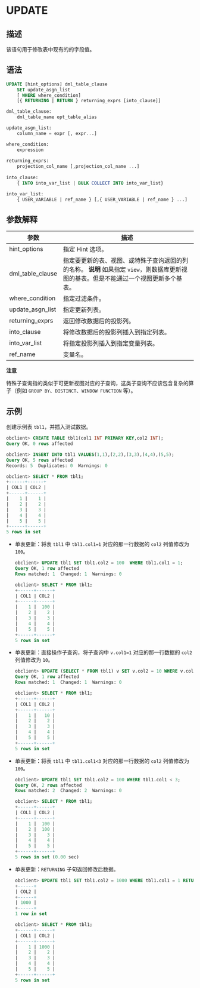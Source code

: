 UPDATE 
===========================



描述 
-----------

该语句用于修改表中现有的的字段值。

语法 
-----------

```sql
UPDATE [hint_options] dml_table_clause 
    SET update_asgn_list 
    [ WHERE where_condition]
    [{ RETURNING | RETURN } returning_exprs [into_clause]]

dml_table_clause:
    dml_table_name opt_table_alias

update_asgn_list:
    column_name = expr [, expr...]

where_condition:
    expression
    
returning_exprs:
    projection_col_name [,projection_col_name ...]
 
into_clause: 
    { INTO into_var_list | BULK COLLECT INTO into_var_list}

into_var_list:
    { USER_VARIABLE | ref_name } [,{ USER_VARIABLE | ref_name } ...]
```



参数解释 
-------------



|        参数        |                                                     描述                                                      |
|------------------|-------------------------------------------------------------------------------------------------------------|
| hint_options     | 指定 Hint 选项。                                                                                                 |
| dml_table_clause | 指定要更新的表、视图、或特殊子查询返回的列的名称。 **说明**  如果指定 `view`，则数据库更新视图的基表。但是不能通过一个视图更新多个基表。 |
| where_condition  | 指定过滤条件。                                                                                                     |
| update_asgn_list | 指定更新列表。                                                                                                     |
| returning_exprs  | 返回修改数据后的投影列。                                                                                                |
| into_clause      | 将修改数据后的投影列插入到指定列表。                                                                                          |
| into_var_list    | 将指定投影列插入到指定变量列表。                                                                                            |
| ref_name         | 变量名。                                                                                                        |


**注意**



特殊子查询指的类似于可更新视图对应的子查询，这类子查询不应该包含复杂的算子（例如 `GROUP BY`、`DISTINCT`、`WINDOW FUNCTION` 等）。

示例 
-----------

创建示例表 `tbl1`，并插入测试数据。

```sql
obclient> CREATE TABLE tbl1(col1 INT PRIMARY KEY,col2 INT);
Query OK, 0 rows affected

obclient> INSERT INTO tbl1 VALUES(1,1),(2,2),(3,3),(4,4),(5,5);
Query OK, 5 rows affected
Records: 5  Duplicates: 0  Warnings: 0

obclient> SELECT * FROM tbl1;
+------+------+
| COL1 | COL2 |
+------+------+
|    1 |    1 |
|    2 |    2 |
|    3 |    3 |
|    4 |    4 |
|    5 |    5 |
+------+------+
5 rows in set
```



* 单表更新：将表 `tbl1` 中 `tbl1.col1=1` 对应的那一行数据的 `col2` 列值修改为 `100`。

  ```sql
  obclient> UPDATE tbl1 SET tbl1.col2 = 100  WHERE tbl1.col1 = 1;
  Query OK, 1 row affected
  Rows matched: 1  Changed: 1  Warnings: 0
  
  obclient> SELECT * FROM tbl1;
  +------+------+
  | COL1 | COL2 |
  +------+------+
  |    1 |  100 |
  |    2 |    2 |
  |    3 |    3 |
  |    4 |    4 |
  |    5 |    5 |
  +------+------+
  5 rows in set
  ```

  




<!-- -->

* 单表更新：直接操作子查询，将子查询中 `v.col1=1` 对应的那一行数据的 `col2` 列值修改为 `10`。

  ```sql
  obclient> UPDATE (SELECT * FROM tbl1) v SET v.col2 = 10 WHERE v.col1 = 1;
  Query OK, 1 row affected
  Rows matched: 1  Changed: 1  Warnings: 0
  
  obclient> SELECT * FROM tbl1;
  +------+------+
  | COL1 | COL2 |
  +------+------+
  |    1 |   10 |
  |    2 |    2 |
  |    3 |    3 |
  |    4 |    4 |
  |    5 |    5 |
  +------+------+
  5 rows in set
  ```

  




<!-- -->

* 单表更新：将表 `tbl1` 中 `tbl1.col1<3` 对应的那一行数据的 `col2` 列值修改为 `100`。

  ```sql
  obclient> UPDATE tbl1 SET tbl1.col2 = 100 WHERE tbl1.col1 < 3;
  Query OK, 2 rows affected
  Rows matched: 2  Changed: 2  Warnings: 0
  
  obclient> SELECT * FROM tbl1;
  +------+------+
  | COL1 | COL2 |
  +------+------+
  |    1 |  100 |
  |    2 |  100 |
  |    3 |    3 |
  |    4 |    4 |
  |    5 |    5 |
  +------+------+
  5 rows in set (0.00 sec)
  ```

  

* 单表更新：`RETURNING` 子句返回修改后数据。

  ```sql
  obclient> UPDATE tbl1 SET tbl1.col2 = 1000 WHERE tbl1.col1 = 1 RETURNING col2;
  +------+
  | COL2 |
  +------+
  | 1000 |
  +------+
  1 row in set
  
  obclient> SELECT * FROM tbl1;
  +------+------+
  | COL1 | COL2 |
  +------+------+
  |    1 | 1000 |
  |    2 |    2 |
  |    3 |    3 |
  |    4 |    4 |
  |    5 |    5 |
  +------+------+
  5 rows in set
  ```

  



